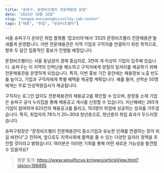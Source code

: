```yaml
---
title: "송파구, 문정비즈밸리 전문채용관 운영"
date: "2023년 10월 16일"
slug: "songpa-munjeongbizvalley-job-center"
tags: ["채용", "취업", "문정비즈밸리"]
---
```


서울 송파구가 온라인 취업 플랫폼 ‘잡코리아’에서 ‘2025 문정비즈밸리 전문채용관’을 새롭게 운영합니다. 이번 전문채용관은 지역 기업과 구직자를 연결하기 위한 목적으로, 향후 두 달간 집중적인 홍보가 진행될 예정입니다.

문정비즈밸리는 서울 동남권의 경제 중심지로, 3천여 개 이상의 기업이 입주해 있습니다. 송파구는 이 지역의 인력난을 해소하고 구직자에게 양질의 일자리를 제공하기 위해 전문채용관을 운영하게 되었습니다. 특히, 이번 홍보 기간 동안에는 채용정보 노출 빈도를 높이고, 기업과 구직자에게 특별 혜택을 제공할 계획입니다. 예를 들어, 선착순 50명에게는 무료 인성역량검사가 제공됩니다.

구직자는 로그인 없이도 전문채용관의 채용공고를 확인할 수 있으며, 문정동 소재 기업은 송파구 공식 누리집을 통해 채용공고 게시를 신청할 수 있습니다. 지난해에는 265개 기업이 참여하여 820건의 채용공고를 올리고, 153명이 취업에 성공하는 성과를 거두었습니다. 특히, 취업자의 78%가 20~30대 청년층으로, 청년층의 취업 효과가 두드러졌습니다.

송파구청장은 “문정비즈밸리 전문채용관이 중소기업과 유능한 인재를 연결하는 장이 되길 바란다”고 전하며, 앞으로도 지역사회에 활력을 줄 수 있는 다양한 일자리 정책을 추진할 것이라고 밝혔습니다. 여러분은 이러한 기회를 통해 어떤 새로운 가능성을 발견할 수 있을까요?

> 원문 링크: https://www.seoulfocus.kr/news/articleView.html?idxno=188495